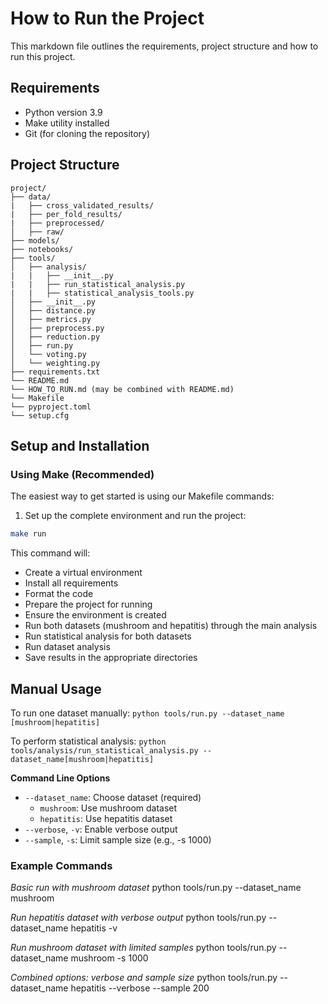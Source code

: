 # How to Run the Project

This markdown file outlines the requirements, project structure and how to run this project.

## Requirements

- Python version 3.9
- Make utility installed
- Git (for cloning the repository)

## Project Structure

```
project/
├── data/
|   ├── cross_validated_results/
|   ├── per_fold_results/
|   ├── preprocessed/
│   ├── raw/
├── models/
├── notebooks/
├── tools/
│   ├── analysis/
|   |   ├── __init__.py
|   |   ├── run_statistical_analysis.py
|   |   ├── statistical_analysis_tools.py
│   ├── __init__.py
│   ├── distance.py
│   ├── metrics.py
│   ├── preprocess.py
│   ├── reduction.py
│   ├── run.py
│   └── voting.py
│   └── weighting.py
├── requirements.txt
└── README.md
└── HOW_TO_RUN.md (may be combined with README.md)
└── Makefile
└── pyproject.toml
└── setup.cfg
```

## Setup and Installation

### Using Make (Recommended)
The easiest way to get started is using our Makefile commands:

1. Set up the complete environment and run the project:
```bash
make run
```

This command will: 
- Create a virtual environment
- Install all requirements
- Format the code
- Prepare the project for running
- Ensure the environment is created
- Run both datasets (mushroom and hepatitis) through the main analysis
- Run statistical analysis for both datasets
- Run dataset analysis
- Save results in the appropriate directories


## Manual Usage
To run one dataset manually:
`python tools/run.py --dataset_name [mushroom|hepatitis]`

To perform statistical analysis:
`python tools/analysis/run_statistical_analysis.py --dataset_name[mushroom|hepatitis]`

**Command Line Options**
- `--dataset_name`: Choose dataset (required)
    - `mushroom`: Use mushroom dataset
    - `hepatitis`: Use hepatitis dataset
- `--verbose`, `-v`: Enable verbose output
- `--sample`, `-s`: Limit sample size (e.g., -s 1000)

### Example Commands
*Basic run with mushroom dataset*
python tools/run.py --dataset_name mushroom

*Run hepatitis dataset with verbose output*
python tools/run.py --dataset_name hepatitis -v

*Run mushroom dataset with limited samples*
python tools/run.py --dataset_name mushroom -s 1000

*Combined options: verbose and sample size*
python tools/run.py --dataset_name hepatitis --verbose --sample 200
